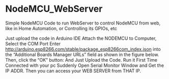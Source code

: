 # NodeMCU_WebServer
Simple NodeMCU Code to run WebServer to control NodeMCU from web, like in Home Automation, or Controlling its GPIOs, etc

Just upload the code in Arduino IDE
Attach the NODEMCU to Computer, Select the COM Port
Enter http://arduino.esp8266.com/stable/package_esp8266com_index.json into the “Additional Boards Manager URLs” field as shown in the figure below. Then, click the “OK” button:
And Just Upload the Code.
Run it First Time Connected with your pc Suddenly Open Serial Monitor Window and Get the IP ADDR.
Then you can access your WEB SERVER from THAT IP.
